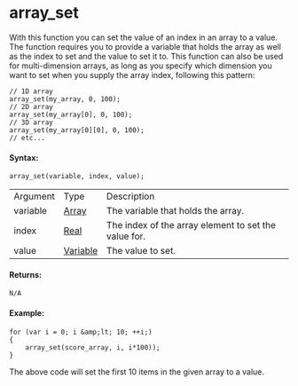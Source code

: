 # array_set

With this function you can set the value of an index in an array to a
value. The function requires you to provide a variable that holds the
array as well as the index to set and the value to set it to. This
function can also be used for multi-dimension arrays, as long as you
specify which dimension you want to set when you supply the array index,
following this pattern:

``` gml
// 1D array
array_set(my_array, 0, 100);
// 2D array
array_set(my_array[0], 0, 100);
// 3D array
array_set(my_array[0][0], 0, 100);
// etc...
```

#### Syntax:

``` gml
array_set(variable, index, value);
```

|          |                                                                                   |                                                      |
|----------|-----------------------------------------------------------------------------------|------------------------------------------------------|
| Argument | Type                                                                              | Description                                          |
| variable |  [Array](../../../../GameMaker_Language/GML_Overview/Arrays)                  | The variable that holds the array.                   |
| index    |  [Real](../../../../GameMaker_Language/GML_Overview/Data_Types)               | The index of the array element to set the value for. |
| value    |  [Variable](../../../../GameMaker_Language/GML_Overview/Data_Types#variable)  | The value to set.                                    |

#### Returns:

``` gml
N/A
```

#### Example:

``` gml
for (var i = 0; i &amp;lt; 10; ++i;)
{
    array_set(score_array, i, i*100));
}
```

The above code will set the first 10 items in the given array to a
value.
